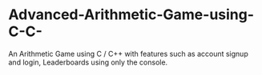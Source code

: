 # Advanced-Arithmetic-Game-using-C-C-
An Arithmetic Game using C / C++ with features such as account signup and login, Leaderboards using only the console.
